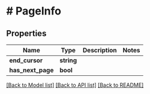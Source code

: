 # # PageInfo

## Properties

Name | Type | Description | Notes
------------ | ------------- | ------------- | -------------
**end_cursor** | **string** |  | 
**has_next_page** | **bool** |  | 

[[Back to Model list]](../../README.md#documentation-for-models) [[Back to API list]](../../README.md#documentation-for-api-endpoints) [[Back to README]](../../README.md)


